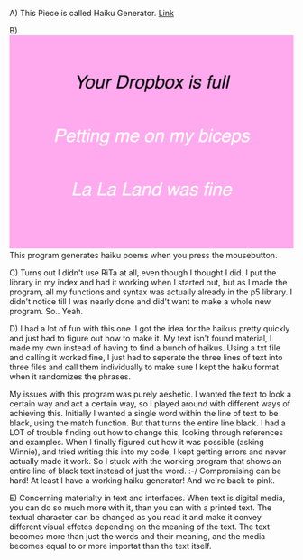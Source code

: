 A) This Piece is called Haiku Generator. 
[Link](https://emmaottilie.github.io/Exercises/miniex5/)

B) ![ScreenShot](https://github.com/EmmaOttilie/Exercises/blob/gh-pages/miniex5/4.png)
This program generates haiku poems when you press the mousebutton. 

C) Turns out I didn't use RiTa at all, even though I thought I did.
I put the library in my index and had it working when I started out, but as I made the program, all my functions and syntax was actually already in the p5 library. I didn't notice till I was nearly done and did't want to make a whole new program. So.. Yeah. 

D) I had a lot of fun with this one. I got the idea for the haikus pretty quickly and just had to figure out how to make it. My text isn't found material, I made my own instead of having to find a bunch of haikus. Using a txt file and calling it worked fine, I just had to seperate the three lines of text into three files and call them individually to make sure I kept the haiku format when it randomizes the phrases. 

My issues with this program was purely aeshetic. I wanted the text to look a certain way and act a certain way, so I played around with different ways of achieving this. Initially I wanted a single word within the line of text to be black, using the match function. But that turns the entire line black. I had a LOT of trouble finding out how to change this, looking through references and examples. When I finally figured out how it was possible (asking Winnie), and tried writing this into my code, I kept getting errors and never actually made it work. So I stuck with the working program that shows an entire line of black text instead of just the word. :-/ Compromising can be hard!
At least I have a working haiku generator! And we're back to pink. 

E) Concerning materialty in text and interfaces. When text is digital media, you can do so much more with it, than you can with a printed text. The textual character can be changed as you read it and make it convey different visual effetcs depending on the meaning of the text. The text becomes more than just the words and their meaning, and the media becomes equal to or more importat than the text itself. 

 
